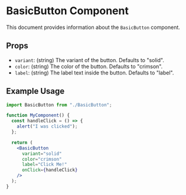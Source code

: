 # BasicButton Component

This document provides information about the `BasicButton` component.

## Props

- `variant`: (string) The variant of the button. Defaults to "solid".
- `color`: (string) The color of the button. Defaults to "crimson".
- `label`: (string) The label text inside the button. Defaults to "label".

## Example Usage

```jsx
import BasicButton from "./BasicButton";

function MyComponent() {
  const handleClick = () => {
    alert("I was clicked");
  };

  return (
    <BasicButton
      variant="solid"
      color="crimson"
      label="Click Me!"
      onClick={handleClick}
    />
  );
}
```

